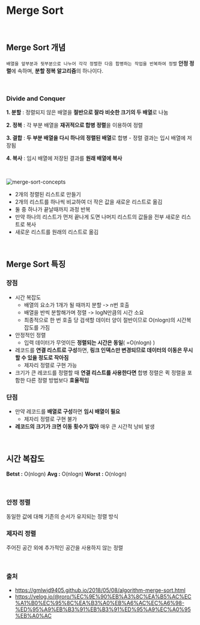 # Merge Sort

<br>

## Merge Sort 개념 
`배열을 앞부분과 뒷부분으로 나누어 각각 정렬한 다음 합병하는 작업을 반복하여 정렬`
**안정 정렬**에 속하며, **분할 정복 알고리즘**의 하나이다.

<br>

### **Divide and Conquer**
**1. 분할** : 정렬되지 않은 배열을 **절반으로 잘라 비슷한 크기의 두 배열**로 나눔

**2. 정복** : 각 부분 배열을 **재귀적으로 합병 정렬**을 이용하여 정렬 

**3. 결합** : **두 부분 배열을 다시 하나의 정렬된 배열**로 합병
    - 정렬 결과는 입시 배열에 저장됨 

**4. 복사** : 임시 배열에 저장된 결과를 **원래 배열에 복사** 

<br>

![merge-sort-concepts](https://user-images.githubusercontent.com/63101648/132125565-724f9898-9562-435f-95a1-8902b80ca6ce.png)

- 2개의 정렬된 리스트로 만들기
- 2개의 리스트를 하나씩 비교하여 더 작은 값을 새로운 리스트로 옮김
- 둘 중 하나가 끝날때까지 과정 반복
- 만약 하나의 리스트가 먼저 끝나게 도면 나머지 리스트의 값들을 전부 새로운 리스트로 복사
- 새로운 리스트를 원래의 리스트로 옮김 
 
<br>


## **Merge Sort 특징**
### **장점**
- 시간 복잡도
    - 배열의 요소가 1개가 될 때까지 분할 -> n번 호출
    - 배열을 반씩 분할해가며 정렬 -> logN만큼의 시간 소요
    - 최종적으로 한 번 호출 당 검색할 데이터 양이 절반이므로 O(nlogn)의 시간복잡도를 가짐 
- 안정적인 정렬 
    - 입력 데이터가 무엇이든 **정렬되는 시간은 동일**( =O(nlogn) )
- 레코드를 **연결 리스트로 구성**하면, **링크 인덱스만 변경되므로 데이터의 이동은 무시할 수 있을 정도로 작아짐**
    - 제자리 정렬로 구현 가능
- 크기가 큰 레코드를 정렬할 때 **연결 리스트를 사용한다면** 합병 정렬은 퀵 정렬을 포함한 다른 정렬 방법보다 **효율적임**

### **단점**
- 만약 레코드를 **배열로 구성**하면 **임시 배열이 필요**
    - 제자리 정렬로 구현 불가
- **레코드의 크기가 크면 이동 횟수가 많아** 매우 큰 시간적 낭비 발생

<br>

## 시간 복잡도
**Betst :** O(nlogn)
**Avg :** O(nlogn)
**Worst :** O(nlogn)

<br>

### **안정 정렬**
동일한 값에 대해 기존의 순서가 유지되는 정렬 방식
### **제자리 정렬**
주어진 공간 외에 추가적인 공간을 사용하지 않는 정렬 

<br>

### 출처
- https://gmlwjd9405.github.io/2018/05/08/algorithm-merge-sort.html
- https://velog.io/@roro/%EC%9E%90%EB%A3%8C%EA%B5%AC%EC%A1%B0%EC%95%8C%EA%B3%A0%EB%A6%AC%EC%A6%98-%ED%95%A9%EB%B3%91%EB%B3%91%ED%95%A9%EC%A0%95%EB%A0%AC
